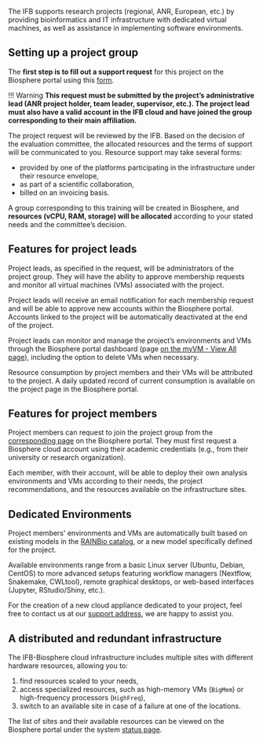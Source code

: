 The IFB supports research projects (regional, ANR, European, etc.) by providing bioinformatics and IT infrastructure with dedicated virtual machines, as well as assistance in implementing software environments.

## Setting up a project group

The **first step is to fill out a support request** for this project on the Biosphere portal using this 
[form](https://biosphere.france-bioinformatique.fr/cloudweb_account/groups/create?type_of_group=3).

!!! Warning
    **This request must be submitted by the project’s administrative lead (ANR project holder, team leader, supervisor, etc.). The project lead must also have a valid account in the IFB cloud and have joined the group corresponding to their main affiliation.**

The project request will be reviewed by the IFB. Based on the decision of the evaluation committee, the allocated resources and the terms of support will be communicated to you. Resource support may take several forms:
- provided by one of the platforms participating in the infrastructure under their resource envelope,
- as part of a scientific collaboration,
- billed on an invoicing basis.

A group corresponding to this training will be created in Biosphere, and **resources (vCPU, RAM, storage) will be allocated** according to your stated needs and the committee’s decision.

## Features for project leads

Project leads, as specified in the request, will be administrators of the project group. They will have the ability to approve membership requests and monitor all virtual machines (VMs) associated with the project.

Project leads will receive an email notification for each membership request and will be able to approve new accounts within the Biosphere portal. Accounts linked to the project will be automatically deactivated at the end of the project.

Project leads can monitor and manage the project’s environments and VMs through the Biosphere portal dashboard (page [on the myVM - View All page](https://biosphere.france-bioinformatique.fr/monitor)), including the option to delete VMs when necessary.

Resource consumption by project members and their VMs will be attributed to the project. A daily updated record of current consumption is available on the project page in the Biosphere portal.

## Features for project members

Project members can request to join the project group from the [corresponding page](https://biosphere.france-bioinformatique.fr/cloudweb_account/groups) on the  Biosphere portal. They must first request a Biosphere cloud account using their academic credentials (e.g., from their university or research organization).

Each member, with their account, will be able to deploy their own analysis environments and VMs according to their needs, the project recommendations, and the resources available on the infrastructure sites.

## Dedicated Environments

Project members' environments and VMs are automatically built based on existing models in the [RAINBio catalog](https://biosphere.france-bioinformatique.fr/catalogue), or a new model specifically defined for the project.

Available environments range from a basic Linux server (Ubuntu, Debian, CentOS) to more advanced setups featuring workflow managers (Nextflow, Snakemake, CWLtool), remote graphical desktops, or web-based interfaces (Jupyter, RStudio/Shiny, etc.).

For the creation of a new cloud appliance dedicated to your project, feel free to contact us at our [support address](mailto:biosphere-support@genouest.org), we are happy to assist you.

## A distributed and redundant infrastructure

The IFB-Biosphere cloud infrastructure includes multiple sites with different hardware resources, allowing you to: 

 1. find resources scaled to your needs,
 2. access specialized resources, such as high-memory VMs (`BigMem`) or high-frequency processors (`HighFreq`),
 3. switch to an available site in case of a failure at one of the locations.

The list of sites and their available resources can be viewed on the Biosphere portal under the system [status page](https://biosphere.france-bioinformatique.fr/cloud/system_status).
